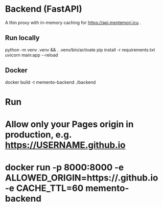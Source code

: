 # Backend (FastAPI)

A thin proxy with in-memory caching for https://api.mentemori.icu .

## Run locally

python -m venv .venv && . .venv/bin/activate
pip install -r requirements.txt
uvicorn main:app --reload

## Docker

docker build -t memento-backend ./backend

# Run
# Allow only your Pages origin in production, e.g. https://USERNAME.github.io
# docker run -p 8000:8000 -e ALLOWED_ORIGIN=https://<username>.github.io -e CACHE_TTL=60 memento-backend
